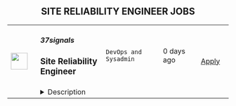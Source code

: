 <div align="center"><h2>SITE RELIABILITY ENGINEER JOBS</h2></div><table><tr>
                <td width="100" height="100" rowspan="2">
                    <img src="https://wwr-pro.s3.amazonaws.com/logos/0081/6107/logo.gif" width="38px" height="auto">
                </td>
                <td width="300">
                    <h5>37signals</h5>
                    <h3> Site Reliability Engineer</h3>
                </td>
                <td width="300">
                    <code>DevOps and Sysadmin</code>
                </td>
                <td width="200">
                <text>0 days ago</text>
                </td>
                <td width="100" rowspan="2">
                <a href="https://weworkremotely.com/remote-jobs/37signals-site-reliability-engineer" align="right" target="_blank">Apply</a>
                </td>
            </tr>
            <tr>
                <td colspan="3">
                <details><summary>Description</summary>
                <img src="https://we-work-remotely.imgix.net/logos/0081/6107/logo.gif?ixlib=rails-4.0.0&w=50&h=50&dpr=2&fit=fill&auto=compress" />

<p>
  <strong>Headquarters:</strong> Remote (Global)
    <br /><strong>URL:</strong> <a href="https://37signals.com">https://37signals.com</a>
</p>

<div>
<a href="https://37signals.com/">37signals</a> is hiring Site Reliability Engineers (SREs) for our Operations team to help us deliver fast and reliable applications to our customers – <a href="https://basecamp.com/">Basecamp</a> &amp; <a href="https://hey.com/">HEY</a>. Infrastructure for our apps exists in colocated data centers and in the cloud.<br><br><strong>About the work<br></strong>The job of operating fast and reliable systems is mainly about making life as boring as possible by considering and mitigating all the things that <em>could</em> go wrong before they can go wrong. Operations shines the brightest when there's nothing to see – systems just run. But getting there and sustaining that is challenging work.<br><br>It's also impossible to get it perfect all the time! So part of the work includes being available for on-call duty, which may include getting woken up in the middle of the night when it's your turn to be first responder. We rotate that responsibility on a regular schedule, and you won't be on your own during your first several months.<br><br>Here are some things we’ve worked on recently that might give you a better sense of what you’ll be doing day to day:<br><br>
</div><ul>
<li>Integrate and optimize rspamd for inbound and outbound mail pipelines</li>
<li>Modify and extend Terraform configurations for managing AWS resources</li>
<li>Practice incident response procedures including service failovers</li>
<li>Provision and load test both on-premise and cloud-based infrastructure</li>
<li>Manage database schema changes using pt-online-schema-change</li>
<li>Upgrade production Kubernetes clusters to a new release</li>
<li>Migrate workloads from cloud to onprem or vice-versa</li>
<li>Deploy and operate database clusters built with MySQL</li>
</ul><div>
<br>While most of your time will be spent supporting Basecamp, HEY, and any new software we may launch, you'll also maintain our legacy apps <a href="https://basecamp.com/about/policies/until-the-end-of-the-internet">until the end of the Internet</a>. You need to be as comfortable helping pay down technical debt from our past as you are building for the future.<br><br>You’ll be working hand-in-hand with a tight knit, globally distributed team that is always there to answer questions and share their collective wisdom at each step of the way. And your experience and background will join ours. We have worlds to learn and we’re eager to do it together. You can expect to teach us, coach us, and expect the same in return.<br><br><strong>About you<br></strong>We're looking to hire 2-3 new teammates at this time, and we're looking for candidates with different levels of experience. Maybe you're early in your career and are looking for a company where you can grow. Or maybe you've been doing this work for a while in a professional setting. Either way you should be familiar with most of our basic stack, which includes MySQL (both Aurora on AWS and on-prem installations), Redis, ElasticSearch, S3, Ruby on Rails, postfix, and Kubernetes. What you don't know well, you'll be able to pick up quickly. And you must be comfortable working remotely.<br><br>You're comfortable with the Unix toolchain, basic networking concepts, and you're a passable programmer capable of writing or amending existing systems in Go or Ruby. You enjoy solving challenging technical problems. You're comfortable with long-term project work as well as unexpected ad hoc requests.<br><br>All that said, we fully understand that you won’t know how all our systems work on day one... or even day 51! Our Ops team does deep, critical work. Most people take a full year to feel completely comfortable working at full capacity, and <a href="https://m.signalvnoise.com/nobody-hits-the-ground-running/">that's okay with us</a>.<br><br>You can expect a mindful onboarding process with structured ramp-up time. You can expect a team that listens. You can expect to be counted on and the freedom to do your best work. We build our apps, our teams, and our company for the long haul, so you can build your career here if you choose to.<br><br>You might have a CS or engineering degree. You might not. That’s not what we’re looking for. We care about what you can do and how you do it, not about how you got here. A strong track record of conscientious, thoughtful work speaks volumes.<br><br>We value <a href="https://signalvnoise.com/posts/1430-hire-managers-of-one">Managers of One</a>. We appreciate people who can take a stand yet commit even when they disagree. We subject ideas to rigorous consideration and challenge each other, but all remember that we’re here for the same purpose: to do good work together. That comes with direct feedback and a high degree of trust.<br><br><strong>Pay and benefits<br></strong>37signals pays in the top 10% of the industry based on San Francisco rates. Same position, same pay, no matter where you live. The salary for this position is $125,000 (<a href="https://github.com/basecamp/handbook/blob/master/titles-for-ops.md#junior-site-reliability-engineer">Junior SRE</a>) - $199,823 (<a href="https://github.com/basecamp/handbook/blob/master/titles-for-ops.md#senior-site-reliability-engineer">Senior SRE</a>).<br><br>Our benefits support a life well-lived away from work. Ample time off and all the resources you need to support you in doing the best work of your career. Here's more on the <a href="https://basecamp.com/handbook/07-benefits-and-perks">benefits</a> we offer.<br><br>Applicants from outside of the US will be offered a contractor role on comparable terms and equal pay with our US-based employees.<br><br><strong>How to apply<br></strong>Please submit an application by Monday, September 5th at 5:00PM US-Central time. Introduce yourself to us as a colleague. Tell us why you want <em>this</em> job and why you’d like to work at 37signals. We value great writers, so be yourself, be creative, and take your time.<br><br>We expect to take a few weeks to closely review all applications. Please note that we’re unable to offer individual feedback during the screening process. We usually see hundreds of applications for Operations roles, and our small hiring team simply doesn’t have the bandwidth to offer personalized feedback before the interview stage.<br><br>Interviews will take place in September, and we'll also ask some final candidates to complete a take-home technical exercise. We hope to extend offers in early October with a flexible start date later that month.<br><br>We encourage applicants from all backgrounds to apply for a job where you can do the best work of your career. We appreciate you giving us your consideration, and we promise to give you our full attention in return. We look forward to hearing from you!</div>

<p><strong>To apply:</strong> <a href="https://weworkremotely.com/remote-jobs/37signals-site-reliability-engineer">https://weworkremotely.com/remote-jobs/37signals-site-reliability-engineer</a></p>

                </details>
                </td>
            </tr>,<tr>
                <td width="100" height="100" rowspan="2">
                    <img src="https://wwr-pro.s3.amazonaws.com/logos/0074/8544/logo.gif" width="38px" height="auto">
                </td>
                <td width="300">
                    <h5>PacketFabric</h5>
                    <h3> Site Reliability Engineering - Storage</h3>
                </td>
                <td width="300">
                    <code>DevOps and Sysadmin</code>
                </td>
                <td width="200">
                <text>9 days ago</text>
                </td>
                <td width="100" rowspan="2">
                <a href="https://weworkremotely.com/remote-jobs/packetfabric-site-reliability-engineering-storage-1" align="right" target="_blank">Apply</a>
                </td>
            </tr>
            <tr>
                <td colspan="3">
                <details><summary>Description</summary>
                <img src="https://we-work-remotely.imgix.net/logos/0074/8544/logo.gif?ixlib=rails-4.0.0&w=50&h=50&dpr=2&fit=fill&auto=compress" />

<p>
  <strong>Headquarters:</strong> Los Angeles, CA, US
    <br /><strong>URL:</strong> <a href="http://www.packetfabric.com">http://www.packetfabric.com</a>
</p>

<div><strong>Site Reliability Engineer - Storage</strong></div><div>Location: Sacramento, California, United States<br><br>
</div><div> #fullremote <br><br>
</div><div>THE ROLE:</div><div>Quickly maturing startup seeking like-minded Site Reliability Engineer! The technical team is a small, talented, and close-knit group and we need some development and systems help to make business and development operations flow smoothly.<br><br>
</div><div>As a well-rounded site reliability engineer, you should definitely be the type that appreciates diversity in your day, and challenges outside of your comfort level!<br><br>
</div><div>WHAT YOU’LL BE DOING:</div><ul>
<li>Managing and automating the care for Linux systems and a lot of disks at scale.</li>
<li>Extending the server configuration management systems with new features with Salt.</li>
<li>Refactoring existing system management in Ansible as needed, or migrating to Salt.</li>
<li>Working autonomously, or with the software engineering team, to troubleshoot and solve complex or unintuitive system issues.</li>
<li>Work with the software engineers to achieve 100% self-service automation of build pipelines.</li>
</ul><div>WHAT YOU BRING:<br><br>
</div><div>As a well-rounded system engineer and scripter, with a diverse set of skills, this makes you one of the very best people to troubleshoot, monitor the platform, and be on top of releases. You should definitely be the type that appreciates diversity in your day, and challenges outside of your comfort level!<br><br>
</div><ul>
<li>Experience working in an environment leveraging remote communication collaboration tools like slack, zoom etc. across multiple time zones</li>
<li>Experience with git in a multi-contributor/team environment</li>
<li>High degree of drive to improve and automate your environment with minimal guidance</li>
<li>Be able to solve for the immediate, and plan to accommodate for future problems</li>
<li>Experience in automating tasks through scripting. You should be able to use Python and be familiar with a variety of packages.</li>
<li>Extensive experience administering a variety of Linux distributions </li>
<li>Extensive experience with Ansible, Salt, Terraform</li>
<li>Experience with bare metal hardware including physical servers, JBODs, physical cabling, and networking equipment.</li>
<li>Experience with ZFS, XFS, GPFS, Ceph, or other distributed file systems</li>
<li>Solid understanding of web protocols such as HTTP, TLS, HTTP/2, Server send events, CDN</li>
<li>Solid understanding of nginx and SSL</li>
</ul><div>Preferred Experience</div><ul>
<li>Experience with Grafana</li>
<li>Experience managing Cassandra installations</li>
<li>Experience in PXE based deployments</li>
<li>Experience with a message queue system like RabbitMQ or Kafka</li>
<li>Experience with build pipelines, integration testing, Jenkins, and github actions</li>
</ul><div>Requirements</div><ul><li>You can be located anywhere in the world, but we do keep a balance in distribution between time zones. Currently this role is only for those who can work standard North American working hours (work day starting somewhere in UTC -5 to UTC -8).<br>Our Hiring Process</li></ul><div>Our hiring process is designed for us to get to know you as a person and engineer. It is also intended to give you an opportunity to get to know us! This is what you can expect after an application is submitted:<br><br>
</div><ul>
<li>A quick screening/questionnaire</li>
<li>45-minute phone interview with the hiring manager.</li>
<li>45-minute phone interviews with 3 engineers you will be interacting with at PacketFabric on a regular basis.</li>
<li>Reference check.</li>
</ul><div>ABOUT PACKETFABRIC:</div><div>PacketFabric is the connectivity cloud. We built a global, 50+Tbps carrier-class optical network that is completely automated and consumable on-demand like SaaS, so enterprises can connect the core of their hybrid and multi-cloud architectures and grow their digital business.<br><br>
</div><div>We offer private and secure point-to-point, hybrid cloud, multi-cloud, and custom connectivity services that you can provision in minutes via our self-service portal or programmable API. We offer flexible consumption of our services, with month-to-month or longer terms, or even usage-based for bursting and disaster recovery.<br><br>
</div><div>PacketFabric was recognized with the “2020 Fierce Telecom Innovation Award for Cloud Services,” named one of the “10 Hottest Networking Startups of 2020” by CRN, a Futuriom 40 Top Private Company, and a “2020 Cool Vendor in Enhanced Internet Services and Cloud Connectivity” by Gartner.<br><br>
</div><div>PacketFabric is a distributed, fully remote team with people living and working all over the world.<br><br>
</div><div>WHAT PACKETFABRIC OFFERS:</div><ul>
<li>Remote first, globally distributed team.</li>
<li>The chance to disrupt the entrenched telecommunications infrastructure industry.</li>
<li>A supportive and optimistic team that likes to learn from each other.</li>
<li>A product development pipeline that’s constantly pushing new features and enhancing the quality of existing products.</li>
<li>The opportunity to work with many different industries and customer types.</li>
<li>A small company culture.</li>
<li>Great health, dental, and 401(k) for US residents.</li>
</ul><div>WHAT PACKETFABRIC DOESN’T OFFER:</div><ul>
<li>Lack of direction: we maintain a clear roadmap and product pipeline.</li>
<li>A commute: no hours wasted in megaregion rush hour traffic.</li>
<li>A dress code: a robe and slippers is acceptable attire any day of the week.</li>
</ul><div>Here at PacketFabric, we want all of our employees to feel valued, appreciated, and free to be who they are. We provide equal opportunities to all employees and applicants for employment and follow employment lifecycle processes designed to prevent discrimination against our people, regardless of gender identity or expression or intersex, sexual orientation, religion, spiritual beliefs, ethnicity, age, neurodiversity, disability status, national origin, citizenship, generation, culture, or any protected category under federal, state and local law.<br><br>
</div><div>
<br><br>
</div><div><br></div>

<p><strong>To apply:</strong> <a href="https://weworkremotely.com/remote-jobs/packetfabric-site-reliability-engineering-storage-1">https://weworkremotely.com/remote-jobs/packetfabric-site-reliability-engineering-storage-1</a></p>

                </details>
                </td>
            </tr></table>